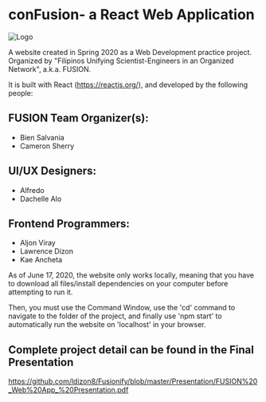 # conFusion- a React Web Application 
![Logo](/Frontend/web/src/assets/fusion_logo.png)

A website created in Spring 2020 as a Web Development practice project. 
Organized by "Filipinos Unifying Scientist-Engineers in an Organized Network", a.k.a. FUSION.

It is built with React (https://reactjs.org/), and developed by the following people:

## FUSION Team Organizer(s):
- Bien Salvania
- Cameron Sherry

## UI/UX Designers:
- Alfredo
- Dachelle Alo

## Frontend Programmers:
- Aljon Viray
- Lawrence Dizon
- Kae Ancheta

As of June 17, 2020, the website only works locally, meaning that you have to download all files/install dependencies
on your computer before attempting to run it.

Then, you must use the Command Window, use the 'cd' command to navigate to the folder of the project, and finally use 'npm start'
to automatically run the website on 'localhost' in your browser.

## Complete project detail can be found in the Final Presentation
https://github.com/ldizon8/Fusionify/blob/master/Presentation/FUSION%20_Web%20App_%20Presentation.pdf
